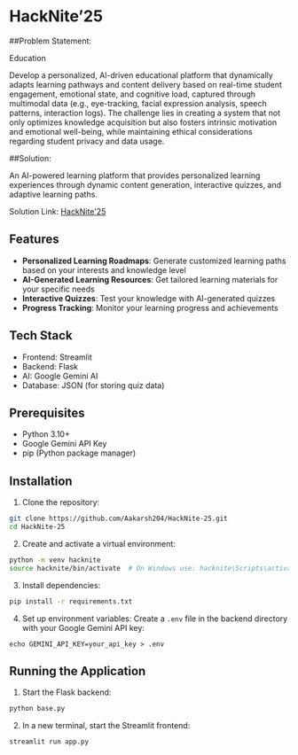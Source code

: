 # HackNite’25

##Problem Statement:

Education

Develop a personalized, Al-driven educational platform that dynamically adapts learning pathways and content delivery based on real-time student engagement, emotional state, and cognitive load, captured through multimodal data (e.g., eye-tracking, facial expression analysis, speech patterns, interaction logs). The challenge lies in creating a system that not only optimizes knowledge acquisition but also fosters intrinsic motivation and emotional well-being, while maintaining ethical considerations regarding student privacy and data usage.

##Solution:

An AI-powered learning platform that provides personalized learning experiences through dynamic content generation, interactive quizzes, and adaptive learning paths.

Solution Link: [HackNite'25](https://youtu.be/y5tPg5xu3kY)

## Features

- **Personalized Learning Roadmaps**: Generate customized learning paths based on your interests and knowledge level
- **AI-Generated Learning Resources**: Get tailored learning materials for your specific needs
- **Interactive Quizzes**: Test your knowledge with AI-generated quizzes
- **Progress Tracking**: Monitor your learning progress and achievements

## Tech Stack

- Frontend: Streamlit
- Backend: Flask
- AI: Google Gemini AI
- Database: JSON (for storing quiz data)

## Prerequisites

- Python 3.10+
- Google Gemini API Key
- pip (Python package manager)

## Installation

1. Clone the repository:
```bash
git clone https://github.com/Aakarsh204/HackNite-25.git
cd HackNite-25
```

2. Create and activate a virtual environment:
```bash
python -m venv hacknite
source hacknite/bin/activate  # On Windows use: hacknite\Scripts\activate
```

3. Install dependencies:
```bash
pip install -r requirements.txt
```

4. Set up environment variables:
Create a `.env` file in the backend directory with your Google Gemini API key:
```
echo GEMINI_API_KEY=your_api_key > .env
```

## Running the Application

1. Start the Flask backend:
```bash
python base.py
```

2. In a new terminal, start the Streamlit frontend:
```bash
streamlit run app.py
```
